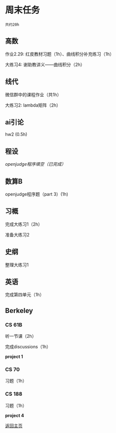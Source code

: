 # 周末任务
`共约20h`

## 高数
作业2.29: 红皮教材习题（1h）、曲线积分补充练习（1h）

大练习4: 谢助教讲义——曲线积分（2h）

## 线代
微信群中的课程作业（共1h）

大练习2: lambda矩阵（2h）

## ai引论
hw2 (0.5h)

## 程设
*openjudge程序填空（已完成）*

## 数算B
openjudge程序题（part 3）(1h)

## 习概
完成大练习1（2h）

准备大练习2

## 史纲
整理大练习1

## 英语
完成第四单元（1h）

## Berkeley

### CS 61B
听一节课（2h）

完成discussions（1h）

**project 1**

### CS 70
习题（1h）

### CS 188
习题（1h）

**project 4**

[返回主页](/public)